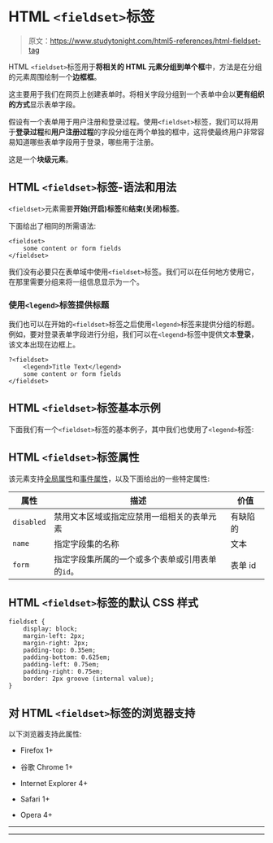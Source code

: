 # HTML `<fieldset>`标签

> 原文：<https://www.studytonight.com/html5-references/html-fieldset-tag>

HTML `<fieldset>`标签用于**将相关的 HTML 元素分组到单个框**中，方法是在分组的元素周围绘制一个**边框框**。

这主要用于我们在网页上创建表单时。将相关字段分组到一个表单中会以**更有组织的方式**显示表单字段。

假设有一个表单用于用户注册和登录过程。使用`<fieldset>`标签，我们可以将用于**登录过程**和**用户注册过程**的字段分组在两个单独的框中，这将使最终用户非常容易知道哪些表单字段用于登录，哪些用于注册。

这是一个**块级元素**。

## HTML `<fieldset>`标签-语法和用法

`<fieldset>`元素需要**开始(开启)标签**和**结束(关闭)标签**。

下面给出了相同的所需语法:

```
<fieldset>
    some content or form fields
</fieldset> 
```

我们没有必要只在表单域中使用`<fieldset>`标签。我们可以在任何地方使用它，在那里需要分组来将一组信息显示为一个。

### 使用`<legend>`标签提供标题

我们也可以在开始的`<fieldset>`标签之后使用`<legend>`标签来提供分组的标题。例如，要对登录表单字段进行分组，我们可以在`<legend>`标签中提供文本**登录**，该文本出现在边框上。

```
?<fieldset>
    <legend>Title Text</legend>
    some content or form fields
</fieldset>
```

## HTML `<fieldset>`标签基本示例

下面我们有一个`<fieldset>`标签的基本例子，其中我们也使用了`<legend>`标签:

## HTML `<fieldset>`标签属性

该元素支持[全局属性](https://www.studytonight.com/html5-references/html-global-attributes)和[事件属性](https://www.studytonight.com/html5-references/html-event-attributes)，以及下面给出的一些特定属性:

| **属性** | **描述** | 价值 |
| --- | --- | --- |
| `disabled` | 禁用文本区域或指定应禁用一组相关的表单元素 | 有缺陷的 |
| `name` | 指定字段集的名称 | 文本 |
| `form` | 指定字段集所属的一个或多个表单或引用表单的`id`。 | 表单 id |

## HTML `<fieldset>`标签的默认 CSS 样式

```
fieldset {
    display: block;
    margin-left: 2px;
    margin-right: 2px;
    padding-top: 0.35em;
    padding-bottom: 0.625em;
    padding-left: 0.75em;
    padding-right: 0.75em;
    border: 2px groove (internal value);
}
```

## 对 HTML `<fieldset>`标签的浏览器支持

以下浏览器支持此属性:

*   Firefox 1+

*   谷歌 Chrome 1+

*   Internet Explorer 4+

*   Safari 1+

*   Opera 4+

* * *

* * *